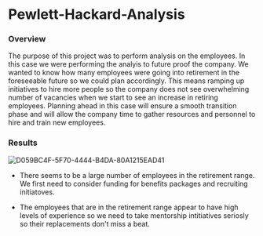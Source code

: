 # Pewlett-Hackard-Analysis

### Overview
The purpose of this project was to perform analysis on the employees. In this case we were performing the analyis to future proof the company. We wanted to know how many employees were going into retirement in the foreseeable future so we could plan accordingly. This means ramping up initiatives to hire more people so the company does not see overwhelming number of vacancies when we start to see an increase in retiring employees. Planning ahead in this case will ensure a smooth transition phase and will allow the company time to gather resources and personnel to hire and train new employees. 

### Results



![D059BC4F-5F70-4444-B4DA-80A1215EAD41](https://user-images.githubusercontent.com/112785655/198403401-db042f8f-d7e1-4e52-a962-a3df2993bbfb.jpeg)

- There seems to be a large number of employees in the retirement range. We first need to consider funding for benefits packages and recruiting initiatoves. 

- The employees that are in the retirement range appear to have high levels of experience so we need to take mentorship intitiatives seriosly so their replacements don't miss a beat. 
